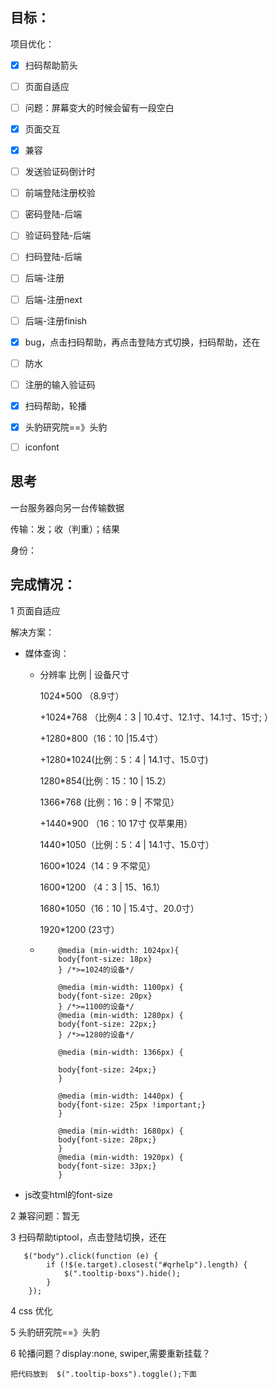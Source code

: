 ## 目标：

项目优化：

- [x] 扫码帮助箭头
- [ ] 页面自适应
- [ ] 问题：屏幕变大的时候会留有一段空白
- [x] 页面交互
- [x] 兼容
- [ ] 发送验证码倒计时
- [ ] 前端登陆注册校验
- [ ] 密码登陆-后端
- [ ] 验证码登陆-后端
- [ ] 扫码登陆-后端
- [ ] 后端-注册
- [ ] 后端-注册next
- [ ] 后端-注册finish
- [x] bug，点击扫码帮助，再点击登陆方式切换，扫码帮助，还在
- [ ] 防水
- [ ] 注册的输入验证码
- [x] 扫码帮助，轮播
- [x] 头豹研究院==》头豹
- [ ] iconfont



## 思考

一台服务器向另一台传输数据

传输：发；收（判重）；结果

身份：



## 完成情况：

1 页面自适应

解决方案：

- 媒体查询：

  - 分辨率   比例 | 设备尺寸

    1024*500 （8.9寸）

    +1024*768 （比例4：3  | 10.4寸、12.1寸、14.1寸、15寸; ）

    +1280*800（16：10  |15.4寸）

    +1280*1024(比例：5：4  | 14.1寸、15.0寸)

    1280*854(比例：15：10 | 15.2）

    1366*768 (比例：16：9 | 不常见）

    +1440*900 （16：10  17寸 仅苹果用）

    1440*1050（比例：5：4  | 14.1寸、15.0寸）

    1600*1024（14：9  不常见）

    1600*1200 （4：3 | 15、16.1）

    1680*1050（16：10 | 15.4寸、20.0寸）

    1920*1200 (23寸）

  - ```
        @media (min-width: 1024px){
        body{font-size: 18px}
        } /*>=1024的设备*/
    
        @media (min-width: 1100px) {
        body{font-size: 20px}
        } /*>=1100的设备*/
        @media (min-width: 1280px) {
        body{font-size: 22px;}
        } /*>=1280的设备*/
    
        @media (min-width: 1366px) {
    
        body{font-size: 24px;}
        }  
    
        @media (min-width: 1440px) {
        body{font-size: 25px !important;}
        } 
    
        @media (min-width: 1680px) {
        body{font-size: 28px;}
        } 
        @media (min-width: 1920px) {
        body{font-size: 33px;}
        } 
    ```

- js改变html的font-size

2 兼容问题：暂无

3 扫码帮助tiptool，点击登陆切换，还在

```
   $("body").click(function (e) {
        if (!$(e.target).closest("#qrhelp").length) {
            $(".tooltip-boxs").hide();
        }
    });
```

4 css 优化

5  头豹研究院==》头豹

6 轮播问题？display:none, swiper,需要重新挂载？

```
把代码放到  $(".tooltip-boxs").toggle();下面
```

